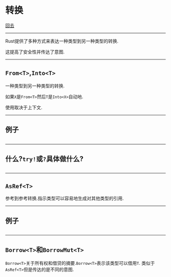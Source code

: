 # 转换

[回去](toc/default.html)

---

Rust提供了多种方式来表达一种类型到另一种类型的转换.

这提高了安全性并传达了意图.

---

## `From<T>`,`Into<T>`

一种类型到另一种类型的转换.

如果`X`是`From<T>`然后`T`是`Into<X>`自动地.

使用取决于上下文.

---

## 例子

<pre><code data-source="chapters/shared/code/conversion-patterns/1.rs" data-trim="hljs rust" class="lang-rust"></code></pre>

---

## 什么?`try!`或`?`具体做什么?

<pre><code data-source="chapters/shared/code/conversion-patterns/2.rs" data-trim="hljs rust"></code></pre>

---

## `AsRef<T>`

参考到参考转换.指示类型可以容易地生成对其他类型的引用.

---

## 例子

<pre><code data-source="chapters/shared/code/conversion-patterns/3.rs" data-trim="hljs rust" class="lang-rust"></code></pre>

---

## `Borrow<T>`和`BorrowMut<T>`

`Borrow<T>`关于所有权和借贷的摘要.`Borrow<T>`表示该类型可以借用`T`. 类似于`AsRef<T>`但是传达的是不同的意图.
